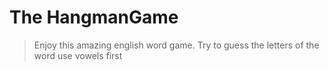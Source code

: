 # The HangmanGame
> Enjoy this amazing english word game.
Try to guess the letters of the word use vowels first
